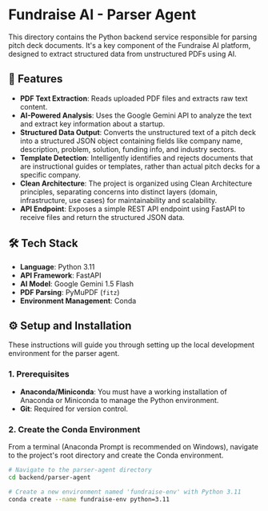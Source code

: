 # Fundraise AI - Parser Agent

This directory contains the Python backend service responsible for parsing pitch deck documents. It's a key component of the Fundraise AI platform, designed to extract structured data from unstructured PDFs using AI.

## 🚀 Features

* **PDF Text Extraction**: Reads uploaded PDF files and extracts raw text content.
* **AI-Powered Analysis**: Uses the Google Gemini API to analyze the text and extract key information about a startup.
* **Structured Data Output**: Converts the unstructured text of a pitch deck into a structured JSON object containing fields like company name, description, problem, solution, funding info, and industry sectors.
* **Template Detection**: Intelligently identifies and rejects documents that are instructional guides or templates, rather than actual pitch decks for a specific company.
* **Clean Architecture**: The project is organized using Clean Architecture principles, separating concerns into distinct layers (domain, infrastructure, use cases) for maintainability and scalability.
* **API Endpoint**: Exposes a simple REST API endpoint using FastAPI to receive files and return the structured JSON data.

## 🛠️ Tech Stack

* **Language**: Python 3.11
* **API Framework**: FastAPI
* **AI Model**: Google Gemini 1.5 Flash
* **PDF Parsing**: PyMuPDF (`fitz`)
* **Environment Management**: Conda

## ⚙️ Setup and Installation

These instructions will guide you through setting up the local development environment for the parser agent.

### 1. Prerequisites

* **Anaconda/Miniconda**: You must have a working installation of Anaconda or Miniconda to manage the Python environment.
* **Git**: Required for version control.

### 2. Create the Conda Environment

From a terminal (Anaconda Prompt is recommended on Windows), navigate to the project's root directory and create the Conda environment.

```bash
# Navigate to the parser-agent directory
cd backend/parser-agent

# Create a new environment named 'fundraise-env' with Python 3.11
conda create --name fundraise-env python=3.11
